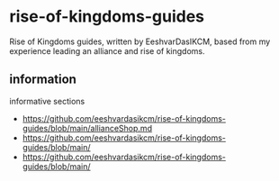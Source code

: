 # rise-of-kingdoms-guides
Rise of Kingdoms guides, written by EeshvarDasIKCM, based from my experience leading an alliance and rise of kingdoms.
## information
informative sections
- https://github.com/eeshvardasikcm/rise-of-kingdoms-guides/blob/main/allianceShop.md
- https://github.com/eeshvardasikcm/rise-of-kingdoms-guides/blob/main/
- https://github.com/eeshvardasikcm/rise-of-kingdoms-guides/blob/main/
